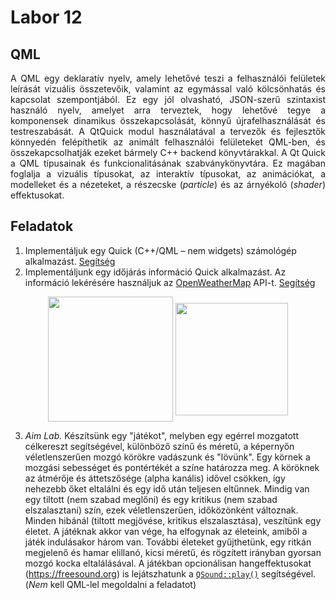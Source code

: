 # Labor 12

## QML 

<p align="justify"> A QML egy deklaratív nyelv, amely lehetővé teszi a felhasználói felületek leírását vizuális összetevőik, valamint az egymással való kölcsönhatás és kapcsolat szempontjából. Ez egy jól olvasható, JSON-szerű szintaxist használó nyelv, amelyet arra terveztek, hogy lehetővé tegye a komponensek dinamikus összekapcsolását, könnyű újrafelhasználását és testreszabását. A QtQuick modul használatával a tervezők és fejlesztők könnyedén felépíthetik az animált felhasználói felületeket QML-ben, és összekapcsolhatják ezeket bármely C++ backend könyvtárakkal. A Qt Quick a QML típusainak és funkcionalitásának szabványkönyvtára. Ez magában foglalja a vizuális típusokat, az interaktív típusokat, az animációkat, a modelleket és a nézeteket, a részecske (<i>particle</i>) és az árnyékoló (<i>shader</i>) effektusokat. </p>

## Feladatok
1. Implementáljuk egy Quick (C++/QML – nem widgets) számológép alkalmazást. [Segítség](https://doc.qt.io/qt-5/qtdoc-demos-calqlatr-example.html)
2. Implementáljunk egy időjárás információ Quick alkalmazást. Az információ lekérésére használjuk az [OpenWeatherMap](https://openweathermap.org/api) API-t. [Segítség](https://doc.qt.io/qt-5/qtpositioning-weatherinfo-example.html)
 
<p align=center> <img src="https://i.ibb.co/SXwQvks/calqltr.png" align="center" width="200px"> <img src="https://i.ibb.co/vLwwDSZ/weatheringwithyou.png" align="center" width="180px"> </p>

3. _Aim Lab._ Készítsünk egy "játékot", melyben egy egérrel mozgatott célkereszt segítségével, különböző színű és méretű, a képernyőn véletlenszerűen mozgó körökre vadászunk és "lövünk". Egy körnek a mozgási sebességet és pontértékét a színe határozza meg. A köröknek az átmérője és áttetszősége (alpha kanális) idővel csökken, így nehezebb őket eltalálni és egy idő után teljesen eltűnnek. Mindig van egy tiltott (nem szabad meglőni) és egy kritikus (nem szabad elszalasztani) szín, ezek véletlenszerűen, időközönként változnak. Minden hibánál (tiltott megjövése, kritikus elszalasztása), veszítünk egy életet. A játéknak akkor van vége, ha elfogynak az életeink, amiből a játék indulásakor három van. További életeket gyűjthetünk, egy ritkán megjelenő és hamar elillanó, kicsi méretű, és rögzített irányban gyorsan mozgó kocka eltalálásával. A játékban opcionálisan hangeffektusokat (https://freesound.org) is lejátszhatunk a  [```QSound::play()```](https://doc.qt.io/qt-5/qsound.html) segítségével. (_Nem_ kell QML-lel megoldalni a feladatot) 

